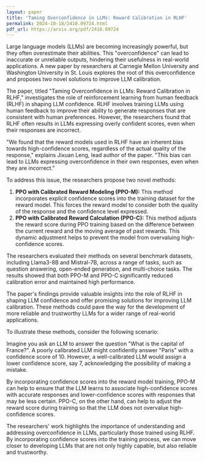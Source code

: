 ```yaml
---
layout: paper
title: 'Taming Overconfidence in LLMs: Reward Calibration in RLHF'
permalink: 2024-10-18/2410.09724.html
pdf_url: https://arxiv.org/pdf/2410.09724
---
```


Large language models (LLMs) are becoming increasingly powerful, but they often overestimate their abilities. This "overconfidence" can lead to inaccurate or unreliable outputs, hindering their usefulness in real-world applications. A new paper by researchers at Carnegie Mellon University and Washington University in St. Louis explores the root of this overconfidence and proposes two novel solutions to improve LLM calibration.

The paper, titled "Taming Overconfidence in LLMs: Reward Calibration in RLHF," investigates the role of reinforcement learning from human feedback (RLHF) in shaping LLM confidence. RLHF involves training LLMs using human feedback to improve their ability to generate responses that are consistent with human preferences.  However, the researchers found that RLHF often results in LLMs expressing overly confident scores, even when their responses are incorrect.

"We found that the reward models used in RLHF have an inherent bias towards high-confidence scores, regardless of the actual quality of the response," explains Jixuan Leng, lead author of the paper. "This bias can lead to LLMs expressing overconfidence in their own responses, even when they are incorrect."

To address this issue, the researchers propose two novel methods:

1. **PPO with Calibrated Reward Modeling (PPO-M):**  This method incorporates explicit confidence scores into the training dataset for the reward model. This forces the reward model to consider both the quality of the response and the confidence level expressed. 
2. **PPO with Calibrated Reward Calculation (PPO-C):** This method adjusts the reward score during PPO training based on the difference between the current reward and the moving average of past rewards. This dynamic adjustment helps to prevent the model from overvaluing high-confidence scores.

The researchers evaluated their methods on several benchmark datasets, including Llama3-8B and Mistral-7B, across a range of tasks, such as question answering, open-ended generation, and multi-choice tasks. The results showed that both PPO-M and PPO-C significantly reduced calibration error and maintained high performance.

The paper's findings provide valuable insights into the role of RLHF in shaping LLM confidence and offer promising solutions for improving LLM calibration. These methods could pave the way for the development of more reliable and trustworthy LLMs for a wider range of real-world applications.

To illustrate these methods, consider the following scenario:

Imagine you ask an LLM to answer the question "What is the capital of France?".  A poorly calibrated LLM might confidently answer "Paris" with a confidence score of 10. However,  a well-calibrated LLM would assign a lower confidence score, say 7, acknowledging the possibility of making a mistake.

By incorporating confidence scores into the reward model training, PPO-M can help to ensure that the LLM learns to associate high-confidence scores with accurate responses and lower-confidence scores with responses that may be less certain.  PPO-C, on the other hand, can help to adjust the reward score during training so that the LLM does not overvalue high-confidence scores.

The researchers' work highlights the importance of understanding and addressing overconfidence in LLMs, particularly those trained using RLHF. By incorporating confidence scores into the training process, we can move closer to developing LLMs that are not only highly capable, but also reliable and trustworthy. 
